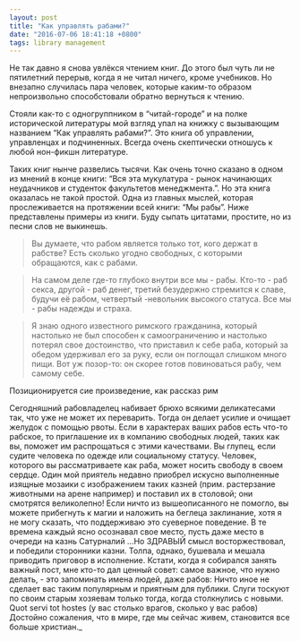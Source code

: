 ```yaml
---
layout: post
title: "Как управлять рабами?"
date: "2016-07-06 18:41:18 +0800"
tags: library management
---
```


Не так давно я снова увлёкся чтением книг. До этого был чуть ли не пятилетний перерыв, когда я не читал ничего, кроме учебников. Но внезапно cлучилась пара человек, которые каким-то образом непроизвольно способстовали обратно вернуться к чтению.

Стояли как-то с одногруппником в “читай-городе” и на полке исторической литературы мой взгляд упал на книжку с вызывающим названием “Как управлять рабами?”. Это книга об управлении, управленцах и подчиненных. Всегда очень скептически отношусь к любой нон-фикшн литературе.

Таких книг нынче развелись тысячи. Как очень точно сказано в одном из мнений в конце книги: “Вся эта мукулатура - рынок начинающих неудачников и студенток факультетов менеджмента.”. Но эта книга оказалась не такой простой. Одна из главных мыслей, которая прослеживается на протяжении всей книги: “Мы рабы”. Ниже представлены примеры из книги. Буду сыпать цитатами, простите, но из песни слов не выкинешь.

>Вы думаете, что рабом является только тот, кого держат в рабстве? Есть сколько угодно свободных, с которыми обращаются, как с рабами.

>На самом деле где-то глубоко внутри все мы - рабы. Кто-то - раб секса, другой - раб денег, третий безудержно стремится к славе, будучи её рабом, четвертый -невольник высокого статуса. Все мы - рабы надежды и страха.

>Я знаю одного известного римского гражданина, который настолько не был способен к самоограничению и настолько потерял свое достоинство, что приставил к себе раба, который за обедом удерживал его за руку, если он поглощал слишком много пищи. Вот уж позор-то: он скорее готов повиноваться рабу, чем самому себе.

Позиционируется сие произведение, как рассказ рим

Сегодняшний рабовладелец набивает брюхо всякими деликатесами так, что уже не может их переварить. Тогда он делает усилие и очищает желудок с помощью рвоты.
Если в характерах ваших рабов есть что-то рабское, то приглашение их в компанию свободных людей, таких как вы, поможет им распрощаться с этими качествами.
Вы глупец, если судите человека по одежде или социальному статусу. Человек, которого вы рассматриваете как раба, может носить свободу в своем сердце.
Один мой приятель недавно приобрел искусно выполненные изящные мозаики с изображением таких казней (прим. растерзание животными на арене например) и поставил их в столовой; они смотрятся великолепно!
Если ничто из вышеописанного не помогло, вы можете прибегнуть к магии и наложить на беглеца заклинание, хотя я не могу сказать, что поддерживаю это суеверное поведение.
В те времена каждый ясно осознавал свое место, пусть даже место в очереди на казнь
Сатурналий
…Но ЗДРАВЫЙ смысл восторжествовал, и победили сторонники казни. Толпа, однако, бушевала и мешала приводить приговор в исполнение.
Кстати, когда я собирался занять важный пост, мне кто-то дал ценный совет: самое важное, что нужно делать, - это запоминать имена людей, даже рабов: Ничто иное не сделает вас таким популярным и приятным для публики.
Слуги тоскуют по своим старым хозяевам только тогда, когда столкнулись с новыми.
Quot servi tot hostes (у вас столько врагов, сколько у вас рабов)
Достойно сожаления, что в мире, где мы сейчас живем, становится все больше христиан._
